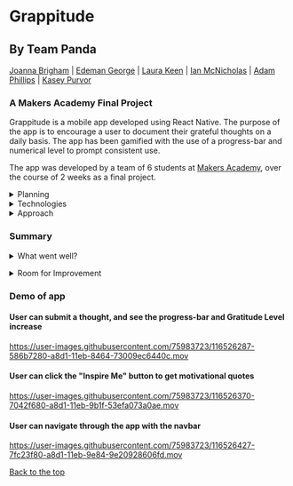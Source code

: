 # Grappitude
## By Team Panda
[Joanna Brigham](https://github.com/JLBrigham) | [Edeman George](https://github.com/eds-101) | [Laura Keen](https://github.com/Laura-Keen) | [Ian McNicholas](https://github.com/ianmcnicholas) | [Adam Phillips](https://github.com/AdamP2000) | [Kasey Purvor](https://github.com/kasey-purvor)
### A Makers Academy Final Project


Grappitude is a mobile app developed using React Native.  The purpose of the app is to encourage a user to document their grateful thoughts on a daily basis.  The app has been gamified with the use of a progress-bar and numerical level to prompt consistent use.

The app was developed by a team of 6 students at [Makers Academy](https://www.makers.tech), over the course of 2 weeks as a final project.


<details>
<summary>Planning</summary>
<br>
We spent the first day of the project working as an entire team to decide on what to create.  Several ideas were suggested, each one having the potential to draw upon the skills we have learnt in our time with Makers.

An early challenge faced by the team was balancing the individual interests of the team against the practicalities of actually building the project.

This was overcome by taking 3 ideas forward to a technical planning stage, and then choosing the idea that allowed for maximum learning, an interesting scope, along with having a technically stimulating feature - in this case a progress-bar.
</details>

<details>
<summary>Technologies</summary
 <br>
As a team, we unanimously agreed that Grapptiude made the most sense to be a mobile application, and therefore the technology used needed to suit this.

As we had spent time on the course learning JavaScript, we decided that React Native would be most suitable.  It is a notable mobile app framework, and we had not used it before.

MongoDB was chosen as the database for the project in which the user's posts would be stored.  This allowed team members with an interest in back-end development the opportunity to work with a cloud-based database.

Finally, Jest was included as a test framework for the project.
 </details>
  
<details>
  <summary>Approach</summary>
<br>
After deciding on the project, the first sprint was spent on self-directed learning to allow us to gain an understanding of the technologies we had chosen.

The team then came together to create sequence diagrams and user stories for the app.  This resulted in tickets being produced and the programming work commenced.

The general approach was to split the team in to front-end and back-end groups.

We met 3 times a day throughout the task, to check-in, plan/re-plan the works, and merge branches as a team.
  </details>
  
### Summary
<details>
<summary>What went well?</summary>
<br>
 
**Approach**  
We took a learning-focused approach, to allow the entire team to develop their understanding of React Native and the associated technologies.

**Agile Workflow**  
The team communicated effectively with the use of 3 meetings a day.  This allowed us to continually re-shape the MVP (minimum viable product), and build the project incrementally.

**Asking For Help**  
We had an open and honest approach, and reached out to Makers coaches and other students when we hit obstacles in the work.</details>
 
<details>
<summary>Room for Improvement</summary>
<br>
   
**Testing**  
Testing was generally an afterthought in this project, as the team wanted to mainly learn the ins and outs of the technologies.  Now that we have this knowledge, going forward we would bring testing to the fore-front of the works.

**Tickets**  
As the project progressed, the original tickets were put aside, and the team made daily plans depending on what was next to complete.  This could be improved by re-writing tickets should the scope of the project change, as it did throughout the 2 weeks.

**Font**  
When loading the app, there is often an error stating that the font doesn't work because it is not a system font. We spent a lot of time researching this error and trying to fix it but unfortunately ran out of time.
   
**Git Workflow**  
Finally, we were still in the mindset of wanting to merge branches as an entire team, as opposed to conducting thorough code reviews of our peers' work and merging if acceptable.
  </details>
  
### Demo of app

#### User can submit a thought, and see the progress-bar and Gratitude Level increase
https://user-images.githubusercontent.com/75983723/116526287-586b7280-a8d1-11eb-8464-73009ec6440c.mov
#### User can click the "Inspire Me" button to get motivational quotes
https://user-images.githubusercontent.com/75983723/116526370-7042f680-a8d1-11eb-9b1f-53efa073a0ae.mov
#### User can navigate through the app with the navbar
https://user-images.githubusercontent.com/75983723/116526427-7fc23f80-a8d1-11eb-9e84-9e20928606fd.mov

[Back to the top](#grappitude)
